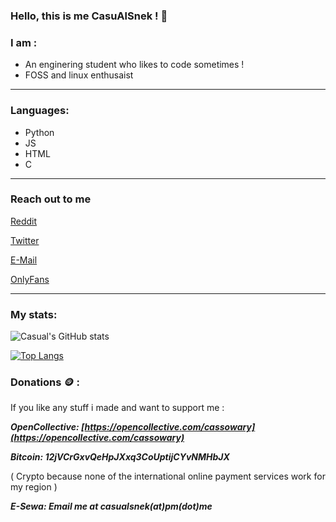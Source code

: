 ### Hello, this is me CasuAlSnek ! 🐍

### I am :
- An enginering student who likes to code sometimes !
- FOSS and linux enthusaist

---

### Languages:
- Python
- JS
- HTML
- C

---

### Reach out to me
[Reddit](https://reddit.com/u/casualsnek)

[Twitter](https://twitter.com/casualsnek_)

[E-Mail](mailto://casualsnek@pm.me)

[OnlyFans](https://bit.ly/causalFans)

---

### My stats:
![Casual's GitHub stats](https://github-readme-stats.vercel.app/api?username=casualsnek&count_private=true&theme=dracula)

[![Top Langs](https://github-readme-stats.vercel.app/api/top-langs/?username=casualsnek&count_private=true&layout=compact)](https://github.com/anuraghazra/github-readme-stats)

### Donations 🪙 :
If  you like any stuff i made and want to support me :

***OpenCollective: [https://opencollective.com/cassowary](https://opencollective.com/cassowary)***

***Bitcoin: 12jVCrGxvQeHpJXxq3CoUptijCYvNMHbJX***

( Crypto because none of the international online payment services work for my region )


***E-Sewa: Email me at casualsnek(at)pm(dot)me***
